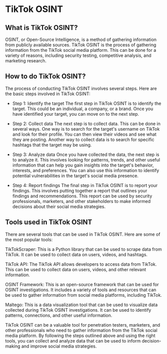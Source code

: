 # TikTok OSINT

## What is TikTok OSINT?
OSINT, or Open-Source Intelligence, is a method of gathering information from publicly available sources. TikTok OSINT is the process of gathering information from the TikTok social media platform. This can be done for a variety of reasons, including security testing, competitive analysis, and marketing research.

## How to do TikTok OSINT?
The process of conducting TikTok OSINT involves several steps. Here are the basic steps involved in TikTok OSINT:

+ Step 1: Identify the target
The first step in TikTok OSINT is to identify the target. This could be an individual, a company, or a brand. Once you have identified your target, you can move on to the next step.

+ Step 2: Collect data
The next step is to collect data. This can be done in several ways. One way is to search for the target's username on TikTok and look for their profile. You can then view their videos and see what they are posting. Another way to collect data is to search for specific hashtags that the target may be using.

+ Step 3: Analyze data
Once you have collected the data, the next step is to analyze it. This involves looking for patterns, trends, and other useful information that can help you gain insights into the target's behavior, interests, and preferences. You can also use this information to identify potential vulnerabilities in the target's social media presence.

+ Step 4: Report findings
The final step in TikTok OSINT is to report your findings. This involves putting together a report that outlines your findings and recommendations. This report can be used by security professionals, marketers, and other stakeholders to make informed decisions about their social media strategies.

## Tools used in TikTok OSINT
There are several tools that can be used in TikTok OSINT. Here are some of the most popular tools:

TikTokScraper: This is a Python library that can be used to scrape data from TikTok. It can be used to collect data on users, videos, and hashtags.

TikTok API: The TikTok API allows developers to access data from TikTok. This can be used to collect data on users, videos, and other relevant information.

OSINT Framework: This is an open-source framework that can be used for OSINT investigations. It includes a variety of tools and resources that can be used to gather information from social media platforms, including TikTok.

Maltego: This is a data visualization tool that can be used to visualize data collected during TikTok OSINT investigations. It can be used to identify patterns, connections, and other useful information.

TikTok OSINT can be a valuable tool for penetration testers, marketers, and other professionals who need to gather information from the TikTok social media platform. By following the steps outlined above and using the right tools, you can collect and analyze data that can be used to inform decision-making and improve social media strategies.